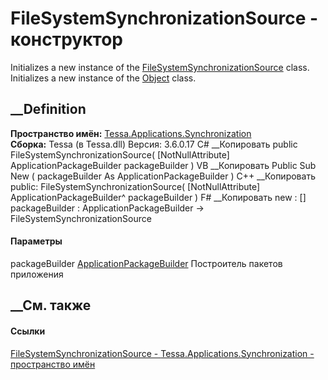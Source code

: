 # FileSystemSynchronizationSource - конструктор
Initializes a new instance of the
[FileSystemSynchronizationSource](T_Tessa_Applications_Synchronization_FileSystemSynchronizationSource.htm)
class. Initializes a new instance of the
[Object](https://learn.microsoft.com/dotnet/api/system.object) class.
## __Definition
 **Пространство имён:**
[Tessa.Applications.Synchronization](N_Tessa_Applications_Synchronization.htm)  
 **Сборка:** Tessa (в Tessa.dll) Версия: 3.6.0.17
C# __Копировать
     public FileSystemSynchronizationSource(
    	[NotNullAttribute] ApplicationPackageBuilder packageBuilder
    )
VB __Копировать
     Public Sub New ( 
    	<NotNullAttribute> packageBuilder As ApplicationPackageBuilder
    )
C++ __Копировать
     public:
    FileSystemSynchronizationSource(
    	[NotNullAttribute] ApplicationPackageBuilder^ packageBuilder
    )
F# __Копировать
     new : 
            [<NotNullAttribute>] packageBuilder : ApplicationPackageBuilder -> FileSystemSynchronizationSource
#### Параметры
packageBuilder
[ApplicationPackageBuilder](T_Tessa_Applications_Package_ApplicationPackageBuilder.htm)
     Построитель пакетов приложения 
## __См. также
#### Ссылки
[FileSystemSynchronizationSource -
](T_Tessa_Applications_Synchronization_FileSystemSynchronizationSource.htm)
[Tessa.Applications.Synchronization - пространство
имён](N_Tessa_Applications_Synchronization.htm)
